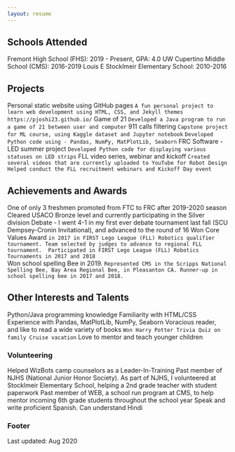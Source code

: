 ```yaml
---
layout: resume
---
```


## Schools Attended
Fremont High School (FHS): 2019 - Present, GPA: 4.0 UW
Cupertino Middle School (CMS): 2016-2019 
Louis E Stocklmeir Elementary School: 2010-2016


## Projects
Personal static website using GitHub pages
  `A fun personal project to learn web development using HTML, CSS, and Jekyll themes`
  `https://pjoshi23.github.io/`
Game of 21
  `Developed a Java program to run a game of 21 between user and computer`
911 calls filtering
  `Capstone project for ML course, using Kaggle dataset and Jupyter notebook`
  `Developed Python code using - Pandas, NumPy, MatPlotLib, Seaborn`
FRC Software - LED summer project
  `Developed Python code for displaying various statuses on LED strips`
FLL video series, webinar and kickoff
  `Created several videos that are currently uploaded to YouTube for Robot Design`
  `Helped conduct the FLL recruitment webinars and Kickoff Day event`


## Achievements and Awards
One of only 3 freshmen promoted from FTC to FRC after 2019-2020 season
Cleared USACO Bronze level and currently participating in the Silver division
Debate - I went 4-1 in my first ever debate tournament last fall (SCU Dempsey-Cronin Invitational), and advanced to the round of 16
Won Core Values Award `in 2017 in FIRST Lego League (FLL) Robotics qualifier tournament. Team selected by judges to advance to regional FLL tournament. 
Participated in FIRST Lego League (FLL) Robotics Tournaments in 2017 and 2018`   
Won school spelling Bee in 2019. `Represented CMS in the Scripps National Spelling Bee, Bay Area Regional Bee, in Pleasanton CA. Runner-up in school spelling bee in 2017 and 2018.`


## Other Interests and Talents

Python/Java programming knowledge
Familiarity with HTML/CSS
Experience with Pandas, MatPlotLib, NumPy, Seaborn
Voracious reader, and like to read a wide variety of books
  `Won Harry Potter Trivia Quiz on family Cruise vacation`
Love to mentor and teach younger children

### Volunteering

Helped WizBots camp counselors as a Leader-In-Training
Past member of NJHS (National Junior Honor Society). As part of NJHS, I volunteered at Stocklmeir Elementary School, helping a 2nd grade teacher with student paperwork
Past member of WEB, a school run program at CMS, to help mentor incoming 6th grade students throughout the school year
Speak and write proficient Spanish. Can understand Hindi

### Footer

Last updated: Aug 2020 


